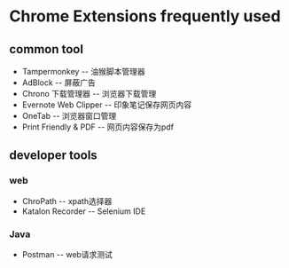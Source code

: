 # Chrome Extensions frequently used

## common tool 
* Tampermonkey -- 油猴脚本管理器
* AdBlock -- 屏蔽广告
* Chrono 下载管理器 -- 浏览器下载管理
* Evernote Web Clipper -- 印象笔记保存网页内容
* OneTab -- 浏览器窗口管理
* Print Friendly & PDF -- 网页内容保存为pdf


## developer tools
### web 
* ChroPath -- xpath选择器
* Katalon Recorder -- Selenium IDE 

### Java
* Postman -- web请求测试



